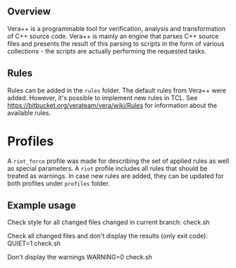 ## Overview

Vera++ is a programmable tool for verification, analysis and transformation of
C++ source code. Vera++ is mainly an engine that parses C++ source files and
presents the result of this parsing to scripts in the form of various
collections - the scripts are actually performing the requested tasks.

## Rules

Rules can be added in the `rules` folder. The default rules from Vera++ were
added. However, it's possible to implement new rules in TCL. See
https://bitbucket.org/verateam/vera/wiki/Rules for information about the
available rules.

# Profiles

A `riot_force` profile was made for describing the set of applied rules as well as
special parameters. A `riot` profile includes all rules that should be treated as
warnings. In case new rules are added, they can be updated for both profiles under
`profiles` folder.

## Example usage
Check style for all changed files changed in current branch:
    check.sh

Check all changed files and don't display the results (only exit code):
    QUIET=1 check.sh

Don't display the warnings
    WARNING=0 check.sh
